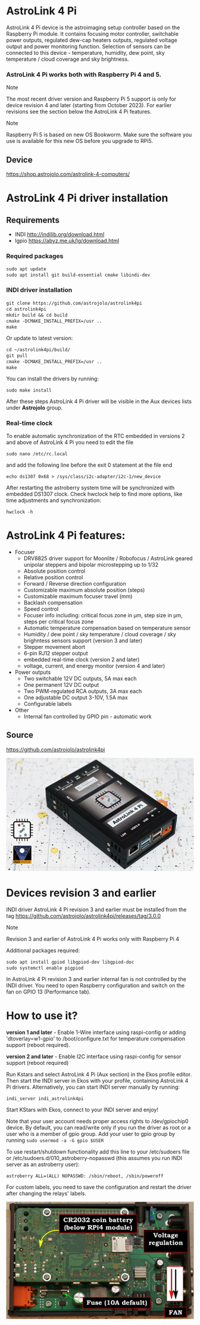 # AstroLink 4 Pi
AstroLink 4 Pi device is the astroimaging setup controller based on the Raspberry Pi module. It contains focusing motor controller, switchable power outputs, regulated dew-cap heaters outputs, regulated voltage output and power monitoring function. Selection of sensors can be connected to this device - temperature, humidity, dew point, sky temperature / cloud coverage and sky brightness.
### AstroLink 4 Pi works both with Raspberry Pi 4 and 5. 

> [!NOTE]
> The most recent driver version and Raspberry Pi 5 support is only for device revision 4 and later (starting from October 2023). For earlier revisions see the section below the AstroLink 4 Pi features.

> [!NOTE]
> Raspberry Pi 5 is based on new OS Bookworm. Make sure the software you use is available for this new OS before you upgrade to RPi5.

## Device
https://shop.astrojolo.com/astrolink-4-computers/


# AstroLink 4 Pi driver installation
## Requirements
* INDI http://indilib.org/download.html
* lgpio https://abyz.me.uk/lg/download.html 

### Required packages
```
sudo apt update
sudo apt install git build-essential cmake libindi-dev
```
### INDI driver installation
```
git clone https://github.com/astrojolo/astrolink4pi
cd astrolink4pi
mkdir build && cd build
cmake -DCMAKE_INSTALL_PREFIX=/usr ..
make
```
Or update to latest version:
```
cd ~/astrolink4pi/build/
git pull
cmake -DCMAKE_INSTALL_PREFIX=/usr ..
make
```
You can install the drivers by running:
```
sudo make install
```

After these steps AstroLink 4 Pi driver will be visible in the Aux devices lists under **Astrojolo** group.

### Real-time clock
To enable automatic synchronization of the RTC embedded in versions 2 and above of AstroLink 4 Pi you need to edit the file
```
sudo nano /etc/rc.local
```
and add the following line before the exit 0 statement at the file end
```
echo ds1307 0x68 > /sys/class/i2c-adapter/i2c-1/new_device
```
After restarting the astroberry system time will be synchronized with embedded DS1307 clock.
Check hwclock help to find more options, like time adjustments and synchronization:
```
hwclock -h
```

# AstroLink 4 Pi features:
* Focuser
  - DRV8825 driver support for Moonlite / Robofocus / AstroLink geared unipolar steppers and bipolar microstepping up to 1/32
  - Absolute position control
  - Relative position control
  - Forward / Reverse direction configuration
  - Customizable maximum absolute position (steps)
  - Customizable maximum focuser travel (mm)
  - Backlash compensation
  - Speed control
  - Focuser info including: critical focus zone in μm, step size in μm, steps per critical focus zone
  - Automatic temperature compensation based on temperature sensor
  - Humidity / dew point / sky temperature / cloud coverage / sky brighntess sensors support (version 3 and later)
  - Stepper movement abort
  - 6-pin RJ12 stepper output
  - embedded real-time clock (version 2 and later)
  - voltage, current, and energy monitor (version 4 and later)
* Power outputs
  - Two switchable 12V DC outputs, 5A max each
  - One permanent 12V DC output
  - Two PWM-regulated RCA outputs, 3A max each
  - One adjustable DC output 3-10V, 1.5A max
  - Configurable labels
* Other
  - Internal fan controlled by GPIO pin - automatic work

## Source
https://github.com/astrojolo/astrolink4pi

![Photo](/images/astrolink4pi-banner.jpg)

# Devices revision 3 and earlier
INDI driver AstroLink 4 Pi revision 3 and earlier must be installed from the tag https://github.com/astrojolo/astrolink4pi/releases/tag/3.0.0

> [!NOTE]
> Revision 3 and earlier of AstroLink 4 Pi works only with Raspberry Pi 4

Additional packages required:
```
sudo apt install gpiod libgpiod-dev libgpiod-doc
sudo systemctl enable pigpiod
```
In AstroLink 4 Pi revision 3 and earlier internal fan is not controlled by the INDI driver. You need to open Raspberry configuration and switch on the fan on GPIO 13 (Performance tab).

# How to use it?
**version 1 and later** - Enable 1-Wire interface using raspi-config or adding 'dtoverlay=w1-gpio' to /boot/configure.txt for temperature compensation support (reboot required). 

**version 2 and later** - Enable I2C interface using raspi-config for sensor support (reboot required)

Run Kstars and select AstroLink 4 Pi (Aux section) in the Ekos profile editor. Then start the INDI server in Ekos with your profile, containing AstroLink 4 Pi drivers. Alternatively, you can start INDI server manually by running:
```
indi_server indi_astrolink4pi
```
Start KStars with Ekos, connect to your INDI server and enjoy!

Note that your user account needs proper access rights to /dev/gpiochip0 device. By default, you can read/write only if you run the driver as root or a user who is a member of gpio group. Add your user to gpio group by running ```sudo usermod -a -G gpio $USER```

To use restart/shutdown functionality add this line to your /etc/sudoers file or /etc/sudoers.d/010_astroberry-nopasswd (this assumes you run INDI server as an astroberry user):
```
astroberry ALL=(ALL) NOPASSWD: /sbin/reboot, /sbin/poweroff
```

For custom labels, you need to save the configuration and restart the driver after changing the relays' labels.

![Photo](/images/al4pi-interior-v3.JPG)
